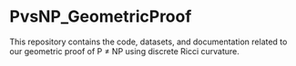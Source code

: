 # PvsNP_GeometricProof
This repository contains the code, datasets, and documentation related to our geometric proof of P ≠ NP using discrete Ricci curvature.

